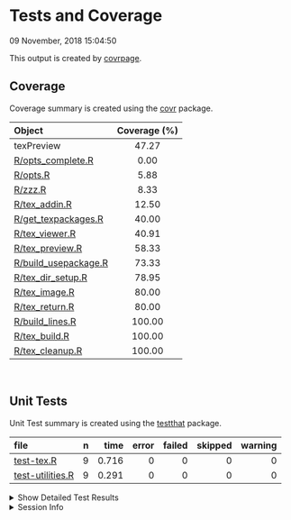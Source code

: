 Tests and Coverage
================
09 November, 2018 15:04:50

This output is created by
[covrpage](https://github.com/yonicd/covrpage).

## Coverage

Coverage summary is created using the
[covr](https://github.com/r-lib/covr) package.

| Object                                           | Coverage (%) |
| :----------------------------------------------- | :----------: |
| texPreview                                       |    47.27     |
| [R/opts\_complete.R](../R/opts_complete.R)       |     0.00     |
| [R/opts.R](../R/opts.R)                          |     5.88     |
| [R/zzz.R](../R/zzz.R)                            |     8.33     |
| [R/tex\_addin.R](../R/tex_addin.R)               |    12.50     |
| [R/get\_texpackages.R](../R/get_texpackages.R)   |    40.00     |
| [R/tex\_viewer.R](../R/tex_viewer.R)             |    40.91     |
| [R/tex\_preview.R](../R/tex_preview.R)           |    58.33     |
| [R/build\_usepackage.R](../R/build_usepackage.R) |    73.33     |
| [R/tex\_dir\_setup.R](../R/tex_dir_setup.R)      |    78.95     |
| [R/tex\_image.R](../R/tex_image.R)               |    80.00     |
| [R/tex\_return.R](../R/tex_return.R)             |    80.00     |
| [R/build\_lines.R](../R/build_lines.R)           |    100.00    |
| [R/tex\_build.R](../R/tex_build.R)               |    100.00    |
| [R/tex\_cleanup.R](../R/tex_cleanup.R)           |    100.00    |

<br>

## Unit Tests

Unit Test summary is created using the
[testthat](https://github.com/r-lib/testthat)
package.

| file                                          | n |  time | error | failed | skipped | warning |
| :-------------------------------------------- | -: | ----: | ----: | -----: | ------: | ------: |
| [test-tex.R](testthat/test-tex.R)             | 9 | 0.716 |     0 |      0 |       0 |       0 |
| [test-utilities.R](testthat/test-utilities.R) | 9 | 0.291 |     0 |      0 |       0 |       0 |

<details closed>

<summary> Show Detailed Test Results
</summary>

| file                                              | context                      | test                                              | status | n |  time |
| :------------------------------------------------ | :--------------------------- | :------------------------------------------------ | :----- | -: | ----: |
| [test-tex.R](testthat/test-tex.R#L31)             | core tex function            | porting to tex: files generated                   | PASS   | 1 | 0.003 |
| [test-tex.R](testthat/test-tex.R#L35)             | core tex function            | porting to tex: class of output                   | PASS   | 1 | 0.001 |
| [test-tex.R](testthat/test-tex.R#L49)             | core tex function            | porting to tex no filedir: no files generated     | PASS   | 1 | 0.002 |
| [test-tex.R](testthat/test-tex.R#L53)             | core tex function            | porting to tex no filedir: class of output        | PASS   | 1 | 0.001 |
| [test-tex.R](testthat/test-tex.R#L67)             | core tex function            | keep pdf as an output: files generated            | PASS   | 1 | 0.002 |
| [test-tex.R](testthat/test-tex.R#L71)             | core tex function            | keep pdf as an output: class of output            | PASS   | 1 | 0.001 |
| [test-tex.R](testthat/test-tex.R#L86)             | core tex function            | html output: return magick object                 | PASS   | 1 | 0.701 |
| [test-tex.R](testthat/test-tex.R#L115)            | core tex function            | tex lines directly input: validate benchmark      | PASS   | 1 | 0.002 |
| [test-tex.R](testthat/test-tex.R#L129)            | core tex function            | use svg device: check if file created             | PASS   | 1 | 0.003 |
| [test-utilities.R](testthat/test-utilities.R#L10) | utility functions of package | build usepackage call: basic call                 | PASS   | 1 | 0.002 |
| [test-utilities.R](testthat/test-utilities.R#L14) | utility functions of package | build usepackage call: check library is installed | PASS   | 1 | 0.137 |
| [test-utilities.R](testthat/test-utilities.R#L18) | utility functions of package | build usepackage call: add options                | PASS   | 1 | 0.002 |
| [test-utilities.R](testthat/test-utilities.R#L22) | utility functions of package | build usepackage call: use bad library name       | PASS   | 1 | 0.131 |
| [test-utilities.R](testthat/test-utilities.R#L40) | utility functions of package | build usepackage multiple calls: class            | PASS   | 1 | 0.002 |
| [test-utilities.R](testthat/test-utilities.R#L44) | utility functions of package | build usepackage multiple calls: dimension        | PASS   | 1 | 0.001 |
| [test-utilities.R](testthat/test-utilities.R#L56) | utility functions of package | find packages: check class                        | PASS   | 2 | 0.003 |
| [test-utilities.R](testthat/test-utilities.R#L73) | utility functions of package | empty call to addin: cause addin to crash         | PASS   | 1 | 0.013 |

</details>

<details>

<summary> Session Info </summary>

| Field    | Value                               |
| :------- | :---------------------------------- |
| Version  | R version 3.5.1 (2018-07-02)        |
| Platform | x86\_64-apple-darwin15.6.0 (64-bit) |
| Running  | macOS High Sierra 10.13.6           |
| Language | en\_US                              |
| Timezone | America/New\_York                   |

| Package  | Version    |
| :------- | :--------- |
| testthat | 2.0.0.9000 |
| covr     | 3.2.0      |
| covrpage | 0.0.64     |

</details>

<!--- Final Status : pass --->
